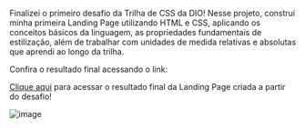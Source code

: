 Finalizei o primeiro desafio da Trilha de CSS da DIO! Nesse projeto, construí minha primeira Landing Page utilizando HTML e CSS, aplicando os conceitos básicos da linguagem, as propriedades fundamentais de estilização, além de trabalhar com unidades de medida relativas e absolutas que aprendi ao longo da trilha.

Confira o resultado final acessando o link:

[Clique aqui](https://lucas-0liveira.github.io/Landing-Page-DIO/) para acessar o resultado final da Landing Page criada a partir do desafio!

![image](https://user-images.githubusercontent.com/55519539/183538055-6cce606c-7d1d-4d15-a4be-ffeb5b37c956.png)
